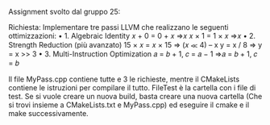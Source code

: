 Assignment svolto dal gruppo 25:

Richiesta:
Implementare tre passi LLVM che realizzano le seguenti ottimizzazioni:
• 1. Algebraic Identity
      𝑥 + 0 = 0 + 𝑥 ⇒𝑥
      𝑥 × 1 = 1 × 𝑥 ⇒𝑥
• 2. Strength Reduction (più avanzato)
      15 × 𝑥 = 𝑥 × 15 ⇒ (𝑥 ≪ 4) – x
      y = x / 8 ⇒ y = x >> 3
• 3. Multi-Instruction Optimization
      𝑎 = 𝑏 + 1, 𝑐 = 𝑎 − 1 ⇒𝑎 = 𝑏 + 1, 𝑐 = 𝑏


Il file MyPass.cpp contiene tutte e 3 le richieste, mentre il CMakeLists contiene le istruzioni per compilare il tutto. FileTest è la cartella con i file di test. Se si vuole creare un nuova build, basta creare una nuova cartella (Che si trovi insieme a CMakeLists.txt e MyPass.cpp) ed eseguire il cmake e il make successivamente.
